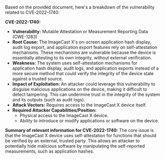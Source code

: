 Based on the provided document, here's a breakdown of the vulnerability related to CVE-2022-1740:

**CVE-2022-1740:**

*   **Vulnerability:** Mutable Attestation or Measurement Reporting Data (CWE-1283)
*   **Root Cause:** The ImageCast X's on-screen application hash display, audit log export, and application export features rely on self-attestation mechanisms. These mechanisms are vulnerable because the device is essentially attesting to its own integrity, without external verification.
*   **Weakness:** The system uses self-attestation mechanisms for application hash display, audit logs, and application exports instead of a more secure method that could verify the integrity of the device state against a trusted source.
*   **Impact of Exploitation:** An attacker could leverage this vulnerability to disguise malicious applications on the device, making it difficult to detect tampering. This can undermine trust in the integrity of the system and its outputs (such as audit logs).
*   **Attack Vectors:** Requires access to the ImageCast X device itself.
*   **Required Attacker Capabilities/Position:**
    *   Physical access to the ImageCast X device.
    *   Ability to introduce or modify applications or software on the device.

**Summary of relevant information for CVE-2022-1740:**
The core issue is that the ImageCast X device uses self-attestation for functions that should be verified by an external, trusted party. This allows an attacker to potentially hide malicious software by manipulating the self-reported measurements, such as application hashes.